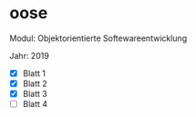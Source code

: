 # oose

Modul: Objektorientierte Softewareentwicklung

Jahr: 2019

+ [x] Blatt 1
+ [x] Blatt 2
+ [x] Blatt 3
+ [ ] Blatt 4
